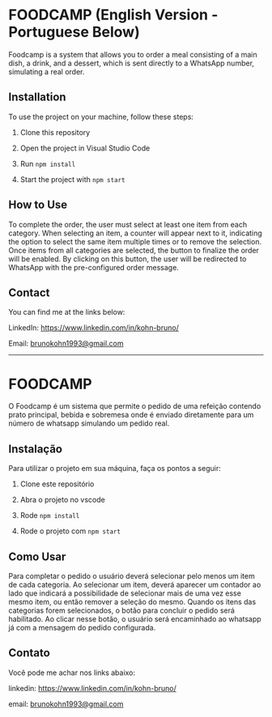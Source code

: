 # FOODCAMP (English Version - Portuguese Below)

Foodcamp is a system that allows you to order a meal consisting of a main dish, a drink, and a dessert, which is sent directly to a WhatsApp number, simulating a real order.

## Installation

To use the project on your machine, follow these steps:

1. Clone this repository

2. Open the project in Visual Studio Code

3. Run ```npm install```

4. Start the project with ```npm start```

## How to Use

To complete the order, the user must select at least one item from each category. When selecting an item, a counter will appear next to it, indicating the option to select the same item multiple times or to remove the selection. Once items from all categories are selected, the button to finalize the order will be enabled. By clicking on this button, the user will be redirected to WhatsApp with the pre-configured order message.

## Contact

You can find me at the links below:

LinkedIn: https://www.linkedin.com/in/kohn-bruno/

Email: brunokohn1993@gmail.com


___________________________________________________________________________________________________________________________________________________________


# FOODCAMP

O Foodcamp é um sistema que permite o pedido de uma refeição contendo prato principal, bebida e sobremesa onde é enviado diretamente para um número de whatsapp simulando um pedido real.

## Instalação

Para utilizar o projeto em sua máquina, faça os pontos a seguir:

1. Clone este repositório

2. Abra o projeto no vscode

3. Rode ```npm install```

4. Rode o projeto com ```npm start```


## Como Usar

Para completar o pedido o usuário deverá selecionar pelo menos um item de cada categoria. Ao selecionar um item, deverá aparecer um contador ao lado que indicará a possibilidade de selecionar mais de uma vez esse mesmo item, ou então remover a seleção do mesmo. Quando os itens das categorias forem selecionados, o botão para concluir o pedido será habilitado. Ao clicar nesse botão, o usuário será encaminhado ao whatsapp já com a mensagem do pedido configurada.

## Contato

Você pode me achar nos links abaixo:

linkedin: https://www.linkedin.com/in/kohn-bruno/

email: brunokohn1993@gmail.com

